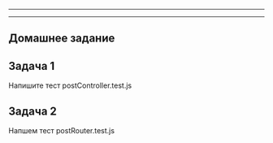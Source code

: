 ____________________________
____________________________
## Домашнее задание

## Задача 1

Напишите тест postController.test.js

## Задача 2

Напшем тест postRouter.test.js
